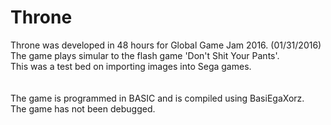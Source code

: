 # Throne
Throne was developed in 48 hours for Global Game Jam 2016. (01/31/2016)<br />
The game plays simular to the flash game 'Don't Shit Your Pants'.<br />
This was a test bed on importing images into Sega games.<br />
<br /><br />
The game is programmed in BASIC and is compiled using BasiEgaXorz.<br />
The game has not been debugged.
